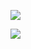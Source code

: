 ![](Evernote%20Camera%20Roll%2020140923%20162431.jpg)


![](Evernote%20Camera%20Roll%2020140923%20162432.jpg)